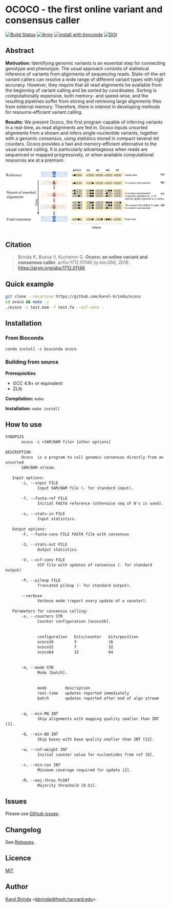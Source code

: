 # OCOCO - the first online variant and consensus caller

[![Build Status](https://travis-ci.org/karel-brinda/ococo.svg?branch=master)](https://travis-ci.org/karel-brinda/ococo)
[![Arxiv](https://img.shields.io/badge/arXiv-1712.01146-green.svg?style=flat)](https://arxiv.org/abs/1712.01146)
[![install with bioconda](https://img.shields.io/badge/install%20with-bioconda-brightgreen.svg?style=flat-square)](https://anaconda.org/bioconda/ococo)
[![DOI](https://zenodo.org/badge/DOI/10.5281/zenodo.1066531.svg)](https://doi.org/10.5281/zenodo.1066531)


## Abstract

**Motivation:** Identifying genomic variants is an essential step for connecting genotype and
phenotype. The usual approach consists of statistical inference of variants
from alignments of sequencing reads. State-of-the-art variant callers can
resolve a wide range of different variant types with high accuracy. However,
they require that all read alignments be available from the beginning of
variant calling and be sorted by coordinates. Sorting is computationally
expensive, both memory- and speed-wise, and the resulting pipelines suffer from
storing and retrieving large alignments files from external memory. Therefore,
there is interest in developing methods for resource-efficient variant calling.

**Results:** We present Ococo, the first program capable of inferring variants in a
real-time, as read alignments are fed in. Ococo inputs unsorted alignments from
a stream and infers single-nucleotide variants, together with a genomic
consensus, using statistics stored in compact several-bit counters. Ococo
provides a fast and memory-efficient alternative to the usual variant calling.
It is particularly advantageous when reads are sequenced or mapped
progressively, or when available computational resources are at a premium.

[![Several-bit Ococo counters](figures/Figure_1.png)](figures/Figure_1.pdf)


## Citation

> Brinda K, Boeva V, Kucherov G. **Ococo: an online variant and consensus
> caller.** arXiv:1712.01146 [q-bio.GN], 2018. https://arxiv.org/abs/1712.01146


## Quick example

```bash
git clone --recursive https://github.com/karel-brinda/ococo
cd ococo && make -j
./ococo -i test.bam -f test.fa --vcf-cons -
```

## Installation

### From Bioconda

```
conda install -c bioconda ococo
```

### Building from source

**Prerequisities**

* GCC 4.8+ or equivalent
* ZLib

**Compilation:** ``make``

**Installation:** ``make install``


## How to use

<!---
USAGE-BEGIN
-->

```NAME
SYNOPSIS
       ococo -i <SAM/BAM file> [other options]

DESCRIPTION
       Ococo  is a program to call genomic consensus directly from an unsorted
       SAM/BAM stream.

   Input options:
       -i, --input FILE
              Input SAM/BAM file (- for standard input).

       -f, --fasta-ref FILE
              Initial FASTA reference (otherwise seq of N's is used).

       -s, --stats-in FILE
              Input statistics.

   Output options:
       -F, --fasta-cons FILE FASTA file with consensus

       -S, --stats-out FILE
              Output statistics.

       -V, --vcf-cons FILE
              VCF file with updates of consensus (- for standard output)

       -P, --pileup FILE
              Truncated pileup (- for standard output).

       --verbose
              Verbose mode (report every update of a counter).

   Parameters for consensus calling:
       -x, --counters STR
              Counter configuration [ococo16].


              configuration   bits/counter   bits/position
              ococo16         3              16
              ococo32         7              32
              ococo64         15             64


       -m, --mode STR
              Mode [batch].


              mode        description
              real-time   updates reported immediately
              batch       updates reported after end of algn stream


       -q, --min-MQ INT
              Skip alignments with mapping quality smaller than INT [1].

       -Q, --min-BQ INT
              Skip bases with base quality smaller than INT [13].

       -w, --ref-weight INT
              Initial counter value for nucleotides from ref [0].

       -c, --min-cov INT
              Minimum coverage required for update [2].

       -M, --maj-thres FLOAT
              Majority threshold [0.51].
```
<!---
USAGE-END
-->


## Issues

Please use [Github issues](https://github.com/karel-brinda/ococo/issues).


## Changelog

See [Releases](https://github.com/karel-brinda/ococo/releases).


## Licence

[MIT](https://github.com/karel-brinda/ococo/blob/master/LICENSE)


## Author

[Karel Brinda](http://brinda.cz) \<kbrinda@hsph.harvard.edu\>


